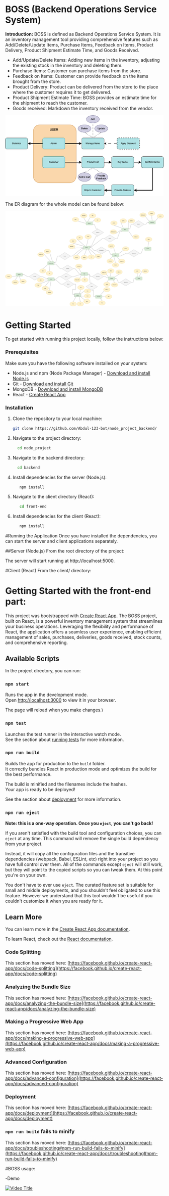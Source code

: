 # BOSS (Backend Operations Service System)

**Introduction:**
BOSS is defined as Backend Operations Service System. It is an inventory management tool providing comprehensive features such as  Add/Delete/Update Items, Purchase Items, Feedback on Items, Product Delivery, Product Shipment Estimate Time, and Goods Received.
*	Add/Update/Delete Items: Adding new items in the inventory, adjusting the existing stock in the inventory and deleting them.
*	Purchase Items: Customer can purchase items from the store.
*	Feedback on Items: Customer can provide feedback on the items brought from the store.
*	Product Delivery: Product can be delivered from the store to the place where the customer requires it to get delivered.
*	Product Shipment Estimate Time: BOSS provides an estimate time for the shipment to reach the customer.
*	Goods received: Markdown the inventory received from the vendor.

![Screenshot](https://github.com/Abdul-123-bot/node_project_backend/raw/main/image.png)

The ER diagram for the whole model can be found below:

![Screenshot](https://github.com/Abdul-123-bot/node_project_backend/blob/main/ER-diagram.png)





# Getting Started

To get started with running this project locally, follow the instructions below:

### Prerequisites

Make sure you have the following software installed on your system:

- Node.js and npm (Node Package Manager) - [Download and install Node.js](https://nodejs.org/)
- Git - [Download and install Git](https://git-scm.com/)
- MongoDB - [Download and install MongoDB](https://www.mongodb.com/try/download/community)
- React - [Create React App](https://react.dev/learn/installation)

### Installation

1. Clone the repository to your local machine:

   ```bash
   git clone https://github.com/Abdul-123-bot/node_project_backend/

2. Navigate to the project directory:

    ```bash
      cd node_project

3. Navigate to the backend directory:

    ```bash
      cd backend
   
4. Install dependencies for the server (Node.js):
   
   ```bash
      npm install
5. Navigate to the client directory (React):

   ```bash
      cd front-end
   
6. Install dependencies for the client (React):

   ```bash
      npm install

#Running the Application
Once you have installed the dependencies, you can start the server and client applications separately.

##Server (Node.js)
From the root directory of the project:


The server will start running at http://localhost:5000.

#Client (React)
From the client/ directory:
      


# Getting Started with the front-end part:

This project was bootstrapped with [Create React App](https://github.com/facebook/create-react-app).
The BOSS project, built on React, is a powerful inventory management system that streamlines your business operations. Leveraging the flexibility and performance of React, the application offers a seamless user experience, enabling efficient management of sales, purchases, deliveries, goods received, stock counts, and comprehensive reporting.
## Available Scripts

In the project directory, you can run:

### `npm start`

Runs the app in the development mode.\
Open [http://localhost:3000](http://localhost:3000) to view it in your browser.

The page will reload when you make changes.\

### `npm test`

Launches the test runner in the interactive watch mode.\
See the section about [running tests](https://facebook.github.io/create-react-app/docs/running-tests) for more information.

### `npm run build`

Builds the app for production to the `build` folder.\
It correctly bundles React in production mode and optimizes the build for the best performance.

The build is minified and the filenames include the hashes.\
Your app is ready to be deployed!

See the section about [deployment](https://facebook.github.io/create-react-app/docs/deployment) for more information.

### `npm run eject`

**Note: this is a one-way operation. Once you `eject`, you can't go back!**

If you aren't satisfied with the build tool and configuration choices, you can `eject` at any time. This command will remove the single build dependency from your project.

Instead, it will copy all the configuration files and the transitive dependencies (webpack, Babel, ESLint, etc) right into your project so you have full control over them. All of the commands except `eject` will still work, but they will point to the copied scripts so you can tweak them. At this point you're on your own.

You don't have to ever use `eject`. The curated feature set is suitable for small and middle deployments, and you shouldn't feel obligated to use this feature. However we understand that this tool wouldn't be useful if you couldn't customize it when you are ready for it.

## Learn More

You can learn more in the [Create React App documentation](https://facebook.github.io/create-react-app/docs/getting-started).

To learn React, check out the [React documentation](https://reactjs.org/).

### Code Splitting

This section has moved here: [https://facebook.github.io/create-react-app/docs/code-splitting](https://facebook.github.io/create-react-app/docs/code-splitting)

### Analyzing the Bundle Size

This section has moved here: [https://facebook.github.io/create-react-app/docs/analyzing-the-bundle-size](https://facebook.github.io/create-react-app/docs/analyzing-the-bundle-size)

### Making a Progressive Web App

This section has moved here: [https://facebook.github.io/create-react-app/docs/making-a-progressive-web-app](https://facebook.github.io/create-react-app/docs/making-a-progressive-web-app)

### Advanced Configuration

This section has moved here: [https://facebook.github.io/create-react-app/docs/advanced-configuration](https://facebook.github.io/create-react-app/docs/advanced-configuration)

### Deployment

This section has moved here: [https://facebook.github.io/create-react-app/docs/deployment](https://facebook.github.io/create-react-app/docs/deployment)

### `npm run build` fails to minify

This section has moved here: [https://facebook.github.io/create-react-app/docs/troubleshooting#npm-run-build-fails-to-minify](https://facebook.github.io/create-react-app/docs/troubleshooting#npm-run-build-fails-to-minify)

#BOSS usage:

-Demo

[![Video Title](https://img.youtube.com/vi/VIDEO_ID_HERE/0.jpg)]([https://www.youtube.com/watch?v=VIDEO_ID_HERE](https://github.com/Abdul-123-bot/node_project_backend/blob/main/video1519689395-ezgif.com-video-cutter.mp4))


